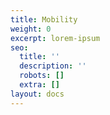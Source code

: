 ```yaml
---
title: Mobility
weight: 0
excerpt: lorem-ipsum
seo:
  title: ''
  description: ''
  robots: []
  extra: []
layout: docs
---
```

